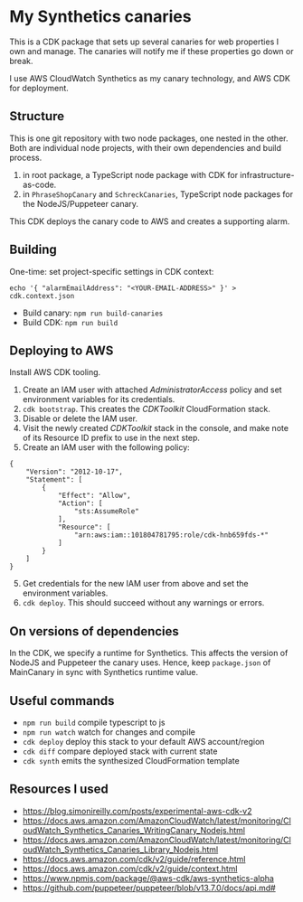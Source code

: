 # My Synthetics canaries #

This is a CDK package that sets up several canaries for web properties I own and manage.
The canaries will notify me if these properties go down or break.

I use AWS CloudWatch Synthetics as my canary technology, and AWS CDK for deployment.

## Structure

This is one git repository with two node packages, one nested in the other.
Both are individual node projects, with their own dependencies and build process.

1. in root package, a TypeScript node package with CDK for infrastructure-as-code.
2. in `PhraseShopCanary` and `SchreckCanaries`, TypeScript node packages for the NodeJS/Puppeteer canary.

This CDK deploys the canary code to AWS and creates a supporting alarm.

## Building

One-time: set project-specific settings in CDK context:

    echo '{ "alarmEmailAddress": "<YOUR-EMAIL-ADDRESS>" }' > cdk.context.json

* Build canary: `npm run build-canaries`
* Build CDK: `npm run build`

## Deploying to AWS

Install AWS CDK tooling.

1. Create an IAM user with attached *AdministratorAccess* policy and set environment variables for its credentials.
2. `cdk bootstrap`. This creates the *CDKToolkit* CloudFormation stack.
3. Disable or delete the IAM user.
4. Visit the newly created *CDKToolkit* stack in the console, and make note of its Resource ID prefix to use in the next step.
5. Create an IAM user with the following policy:

```
{
    "Version": "2012-10-17",
    "Statement": [
        {
            "Effect": "Allow",
            "Action": [
                "sts:AssumeRole"
            ],
            "Resource": [
                "arn:aws:iam::101804781795:role/cdk-hnb659fds-*"
            ]
        }
    ]
}
```

5. Get credentials for the new IAM user from above and set the environment variables.
6. `cdk deploy`. This should succeed without any warnings or errors.

## On versions of dependencies

In the CDK, we specify a runtime for Synthetics. This affects the version of NodeJS and Puppeteer
the canary uses. Hence, keep `package.json` of MainCanary in sync with Synthetics runtime value.

## Useful commands

* `npm run build`   compile typescript to js
* `npm run watch`   watch for changes and compile
* `cdk deploy`      deploy this stack to your default AWS account/region
* `cdk diff`        compare deployed stack with current state
* `cdk synth`       emits the synthesized CloudFormation template

## Resources I used

* https://blog.simonireilly.com/posts/experimental-aws-cdk-v2
* https://docs.aws.amazon.com/AmazonCloudWatch/latest/monitoring/CloudWatch_Synthetics_Canaries_WritingCanary_Nodejs.html
* https://docs.aws.amazon.com/AmazonCloudWatch/latest/monitoring/CloudWatch_Synthetics_Canaries_Library_Nodejs.html
* https://docs.aws.amazon.com/cdk/v2/guide/reference.html
* https://docs.aws.amazon.com/cdk/v2/guide/context.html
* https://www.npmjs.com/package/@aws-cdk/aws-synthetics-alpha
* https://github.com/puppeteer/puppeteer/blob/v13.7.0/docs/api.md#

